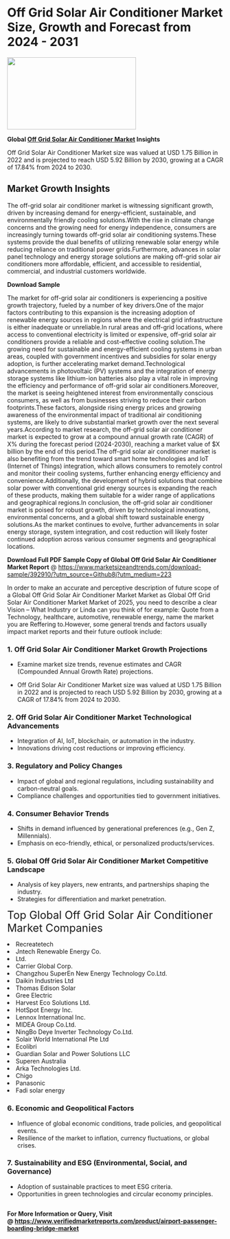 <H1>Off Grid Solar Air Conditioner Market Size, Growth and Forecast from 2024 - 2031</H1><img class="aligncenter size-medium wp-image-584254" src="https://thirdeyenews.in/wp-content/uploads/2024/09/Global-Market-Research-300x168.jpeg" alt="" width="300" height="168" /><p><strong>Global&nbsp;<a href="https://www.marketsizeandtrends.com/download-sample/392910/?utm_source=Github8j?utm_medium=223">Off Grid Solar Air Conditioner Market</a> Insights</strong></p><p>Off Grid Solar Air Conditioner Market size was valued at USD 1.75 Billion in 2022 and is projected to reach USD 5.92 Billion by 2030, growing at a CAGR of 17.84% from 2024 to 2030.</p><p><h2>Market Growth Insights</h2> <p>The off-grid solar air conditioner market is witnessing significant growth, driven by increasing demand for energy-efficient, sustainable, and environmentally friendly cooling solutions.With the rise in climate change concerns and the growing need for energy independence, consumers are increasingly turning towards off-grid solar air conditioning systems.These systems provide the dual benefits of utilizing renewable solar energy while reducing reliance on traditional power grids.Furthermore, advances in solar panel technology and energy storage solutions are making off-grid solar air conditioners more affordable, efficient, and accessible to residential, commercial, and industrial customers worldwide.</p> <p><strong>Download Sample</strong></p> <p>The market for off-grid solar air conditioners is experiencing a positive growth trajectory, fueled by a number of key drivers.One of the major factors contributing to this expansion is the increasing adoption of renewable energy sources in regions where the electrical grid infrastructure is either inadequate or unreliable.In rural areas and off-grid locations, where access to conventional electricity is limited or expensive, off-grid solar air conditioners provide a reliable and cost-effective cooling solution.The growing need for sustainable and energy-efficient cooling systems in urban areas, coupled with government incentives and subsidies for solar energy adoption, is further accelerating market demand.Technological advancements in photovoltaic (PV) systems and the integration of energy storage systems like lithium-ion batteries also play a vital role in improving the efficiency and performance of off-grid solar air conditioners.Moreover, the market is seeing heightened interest from environmentally conscious consumers, as well as from businesses striving to reduce their carbon footprints.These factors, alongside rising energy prices and growing awareness of the environmental impact of traditional air conditioning systems, are likely to drive substantial market growth over the next several years.According to market research, the off-grid solar air conditioner market is expected to grow at a compound annual growth rate (CAGR) of X% during the forecast period (2024-2030), reaching a market value of $X billion by the end of this period.The off-grid solar air conditioner market is also benefiting from the trend toward smart home technologies and IoT (Internet of Things) integration, which allows consumers to remotely control and monitor their cooling systems, further enhancing energy efficiency and convenience.Additionally, the development of hybrid solutions that combine solar power with conventional grid energy sources is expanding the reach of these products, making them suitable for a wider range of applications and geographical regions.In conclusion, the off-grid solar air conditioner market is poised for robust growth, driven by technological innovations, environmental concerns, and a global shift toward sustainable energy solutions.As the market continues to evolve, further advancements in solar energy storage, system integration, and cost reduction will likely foster continued adoption across various consumer segments and geographical locations.<p><span class=""><strong>Download Full PDF Sample Copy of Global Off Grid Solar Air Conditioner Market Report</strong> @ <a href="https://www.marketsizeandtrends.com/download-sample/392910/?utm_source=Github8j?utm_medium=223" target="_blank">https://www.marketsizeandtrends.com/download-sample/392910/?utm_source=Github8j?utm_medium=223</a></span></p><p>In order to make an accurate and perceptive description of future scope of a Global&nbsp;Off Grid Solar Air Conditioner Market Market as Global&nbsp;Off Grid Solar Air Conditioner Market Market of 2025, you need to describe a clear Vision &ndash; What Industry or Linda can you think of for example: Quote from a Technology, healthcare, automotive, renewable energy, name the market you are Reffering to.However, some general trends and factors usually impact market reports and their future outlook include:</p><h3>1.&nbsp;<strong>Off Grid Solar Air Conditioner Market Growth Projections</strong></h3><ul><li>Examine market size trends, revenue estimates and CAGR (Compounded Annual Growth Rate) projections.</li><li><p>Off Grid Solar Air Conditioner Market size was valued at USD 1.75 Billion in 2022 and is projected to reach USD 5.92 Billion by 2030, growing at a CAGR of 17.84% from 2024 to 2030.</p></li></ul><h3>2.&nbsp;<strong>Off Grid Solar Air Conditioner Market Technological Advancements</strong></h3><ul><li>Integration of AI, IoT, blockchain, or automation in the industry.</li><li>Innovations driving cost reductions or improving efficiency.</li></ul><h3>3.&nbsp;<strong>Regulatory and Policy Changes</strong></h3><ul><li>Impact of global and regional regulations, including sustainability and carbon-neutral goals.</li><li>Compliance challenges and opportunities tied to government initiatives.</li></ul><h3>4.&nbsp;<strong>Consumer Behavior Trends</strong></h3><ul><li>Shifts in demand influenced by generational preferences (e.g., Gen Z, Millennials).</li><li>Emphasis on eco-friendly, ethical, or personalized products/services.</li></ul><h3>5.&nbsp;<strong>Global Off Grid Solar Air Conditioner Market Competitive Landscape</strong></h3><ul><li>Analysis of key players, new entrants, and partnerships shaping the industry.</li><li>Strategies for differentiation and market penetration.</li></ul><p data-pm-slice="1 1 []"><span style="color: inherit; font-family: inherit; font-size: 25px;">Top Global Off Grid Solar Air Conditioner Market Companies</span></p><div class="" data-test-id=""><p><li>Recreatetech</li><li> Jntech Renewable Energy Co.</li><li> Ltd.</li><li> Carrier Global Corp.</li><li> Changzhou SuperEn New Energy Technology Co.Ltd.</li><li> Daikin Industries Ltd</li><li> Thomas Edison Solar</li><li> Gree Electric</li><li> Harvest Eco Solutions Ltd.</li><li> HotSpot Energy Inc.</li><li> Lennox International Inc.</li><li> MIDEA Group Co.Ltd.</li><li> NingBo Deye Inverter Technology Co.Ltd.</li><li> Solair World International Pte Ltd</li><li> Ecolibri</li><li> Guardian Solar and Power Solutions LLC</li><li> Superen Australia</li><li> Arka Technologies Ltd.</li><li> Chigo</li><li> Panasonic</li><li> Fadi solar energy</li></p></div><h3>6.&nbsp;<strong>Economic and Geopolitical Factors</strong></h3><ul><li>Influence of global economic conditions, trade policies, and geopolitical events.</li><li>Resilience of the market to inflation, currency fluctuations, or global crises.</li></ul><h3>7.&nbsp;<strong>Sustainability and ESG (Environmental, Social, and Governance)</strong></h3><ul><li>Adoption of sustainable practices to meet ESG criteria.</li><li>Opportunities in green technologies and circular economy principles.</li></ul><h2><strong style="font-size: 14px;">For More Information or Query, Visit @&nbsp;</strong><a style="background-color: #ffffff; font-size: 14px;" href="https://www.marketsizeandtrends.com/report/off-grid-solar-air-conditioner-market/" target="_blank">https://www.verifiedmarketreports.com/product/airport-passenger-boarding-bridge-market</a></h2>
